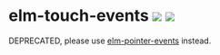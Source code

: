 # elm-touch-events [![][badge-doc]][doc] [![][badge-license]][license]

[badge-doc]: https://img.shields.io/badge/documentation-latest-yellow.svg?style=flat-square
[doc]: http://package.elm-lang.org/packages/mpizenberg/elm-touch-events/latest
[badge-license]: https://img.shields.io/badge/license-MPL%202.0-blue.svg?style=flat-square
[license]: https://www.mozilla.org/en-US/MPL/2.0/

DEPRECATED, please use [elm-pointer-events] instead.

[elm-pointer-events]: https://github.com/mpizenberg/elm-pointer-events
